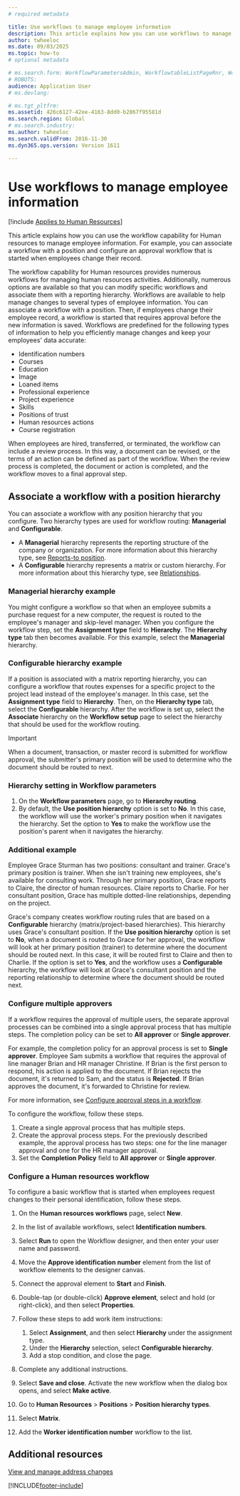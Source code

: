 ```yaml
---
# required metadata

title: Use workflows to manage employee information
description: This article explains how you can use workflows to manage employee information. 
author: twheeloc
ms.date: 09/03/2025
ms.topic: how-to
# optional metadata

# ms.search.form: WorkflowParametersAdmin, WorkflowtableListPageRnr, WorkflowStatus
# ROBOTS: 
audience: Application User
# ms.devlang: 

# ms.tgt_pltfrm: 
ms.assetid: 426c6127-42ee-4163-8dd0-b2867f95581d
ms.search.region: Global
# ms.search.industry: 
ms.author: twheeloc
ms.search.validFrom: 2016-11-30
ms.dyn365.ops.version: Version 1611

---
```


# Use workflows to manage employee information

[!include [Applies to Human Resources](../includes/applies-to-hr.md)]

This article explains how you can use the workflow capability for Human resources to manage employee information. For example, you can associate a workflow with a position and configure an approval workflow that is started when employees change their record.

The workflow capability for Human resources provides numerous workflows for managing human resources activities. Additionally, numerous options are available so that you can modify specific workflows and associate them with a reporting hierarchy. Workflows are available to help manage changes to several types of employee information. You can associate a workflow with a position. Then, if employees change their employee record, a workflow is started that requires approval before the new information is saved. Workflows are predefined for the following types of information to help you efficiently manage changes and keep your employees' data accurate:

-   Identification numbers
-   Courses
-   Education
-   Image
-   Loaned items
-   Professional experience
-   Project experience
-   Skills
-   Positions of trust
-   Human resources actions
-   Course registration

When employees are hired, transferred, or terminated, the workflow can include a review process. In this way, a document can be revised, or the terms of an action can be defined as part of the workflow. When the review process is completed, the document or action is completed, and the workflow moves to a final approval step.

## Associate a workflow with a position hierarchy

You can associate a workflow with any position hierarchy that you configure. Two hierarchy types are used for workflow routing: **Managerial** and **Configurable**.

- A **Managerial** hierarchy represents the reporting structure of the company or organization. For more information about this hierarchy type, see [Reports-to position](hr-personnel-positions.md#reports-to-position).
- A **Configurable** hierarchy represents a matrix or custom hierarchy. For more information about this hierarchy type, see [Relationships](hr-personnel-positions.md#relationships).

### Managerial hierarchy example

You might configure a workflow so that when an employee submits a purchase request for a new computer, the request is routed to the employee's manager and skip-level manager. When you configure the workflow step, set the **Assignment type** field to **Hierarchy**. The **Hierarchy type** tab then becomes available. For this example, select the **Managerial** hierarchy.

### Configurable hierarchy example

If a position is associated with a matrix reporting hierarchy, you can configure a workflow that routes expenses for a specific project to the project lead instead of the employee's manager. In this case, set the **Assignment type** field to **Hierarchy**. Then, on the **Hierarchy type** tab, select the **Configurable** hierarchy. After the workflow is set up, select the **Associate** hierarchy on the **Workflow setup** page to select the hierarchy that should be used for the workflow routing.

> [!IMPORTANT]
> When a document, transaction, or master record is submitted for workflow approval, the submitter's primary position will be used to determine who the document should be routed to next.

### Hierarchy setting in Workflow parameters

1. On the **Workflow parameters** page, go to **Hierarchy routing**.
2. By default, the **Use position hierarchy** option is set to **No**. In this case, the workflow will use the worker's primary position when it navigates the hierarchy. Set the option to **Yes** to make the workflow use the position's parent when it navigates the hierarchy.

### Additional example 

Employee Grace Sturman has two positions: consultant and trainer. Grace's primary position is trainer. When she isn't training new employees, she's available for consulting work. Through her primary position, Grace reports to Claire, the director of human resources. Claire reports to Charlie. For her consultant position, Grace has multiple dotted-line relationships, depending on the project.

Grace's company creates workflow routing rules that are based on a **Configurable** hierarchy (matrix/project-based hierarchies). This hierarchy uses Grace's consultant position. If the **Use position hierarchy** option is set to **No**, when a document is routed to Grace for her approval, the workflow will look at her primary position (trainer) to determine where the document should be routed next. In this case, it will be routed first to Claire and then to Charlie. If the option is set to **Yes**, and the workflow uses a **Configurable** hierarchy, the workflow will look at Grace's consultant position and the reporting relationship to determine where the document should be routed next.

### Configure multiple approvers

If a workflow requires the approval of multiple users, the separate approval processes can be combined into a single approval process that has multiple steps. The completion policy can be set to **All approver** or **Single approver**.

For example, the completion policy for an approval process is set to **Single approver**. Employee Sam submits a workflow that requires the approval of line manager Brian and HR manager Christine. If Brian is the first person to respond, his action is applied to the document. If Brian rejects the document, it's returned to Sam, and the status is **Rejected**. If Brian approves the document, it's forwarded to Christine for review.

For more information, see [Configure approval steps in a workflow](../fin-ops-core/fin-ops/organization-administration/configure-approval-step-workflow.md).

To configure the workflow, follow these steps.

1. Create a single approval process that has multiple steps.
2. Create the approval process steps. For the previously described example, the approval process has two steps: one for the line manager approval and one for the HR manager approval.
3. Set the **Completion Policy** field to **All approver** or **Single approver**.

### Configure a Human resources workflow
To configure a basic workflow that is started when employees request changes to their personal identification, follow these steps.

1.  On the **Human resources workflows** page, select **New**.
2.  In the list of available workflows, select **Identification numbers**.
3.  Select **Run** to open the Workflow designer, and then enter your user name and password.
4.  Move the **Approve identification number** element from the list of workflow elements to the designer canvas.
5.  Connect the approval element to **Start** and **Finish**.
6.  Double-tap (or double-click) **Approve element**, select and hold (or right-click), and then select **Properties**.
7.  Follow these steps to add work item instructions:

    1.  Select **Assignment**, and then select **Hierarchy** under the assignment type.
    2.  Under the **Hierarchy** selection, select **Configurable hierarchy**.
    3.  Add a stop condition, and close the page.

8.  Complete any additional instructions.
9.  Select **Save and close**. Activate the new workflow when the dialog box opens, and select **Make active**.
10. Go to **Human Resources** &gt; **Positions** &gt; **Position hierarchy types**.
11. Select **Matrix**.
12. Add the **Worker identification number** workflow to the list.

## Additional resources

[View and manage address changes](hr-personnel-view-address-changes.md) 

[!INCLUDE[footer-include](../includes/footer-banner.md)]
